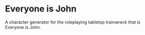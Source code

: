 # Everyone is John #

A character generator for the roleplaying tabletop trainwreck that is Everyone is John.
